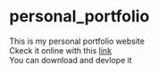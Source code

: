 # personal_portfolio

This is my personal portfolio website <br>
Ckeck it online with this <a href="https://medyanis-hiou.netlify.app/" target="_blank">link</a> <br>
You can download and devlope it <br>
